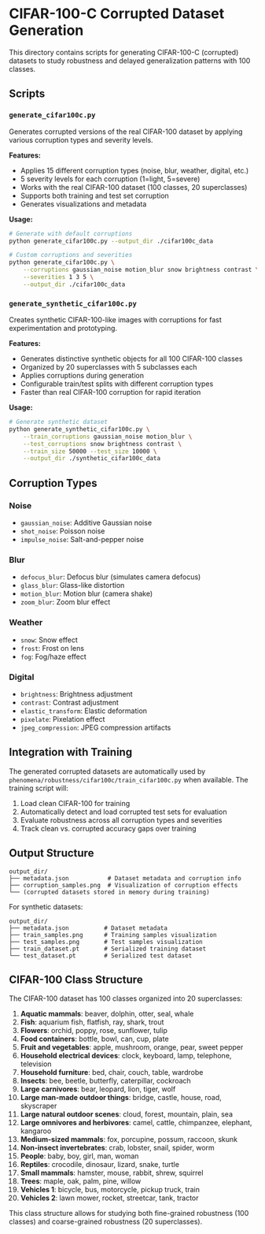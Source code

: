 # CIFAR-100-C Corrupted Dataset Generation

This directory contains scripts for generating CIFAR-100-C (corrupted) datasets to study robustness and delayed generalization patterns with 100 classes.

## Scripts

### `generate_cifar100c.py`
Generates corrupted versions of the real CIFAR-100 dataset by applying various corruption types and severity levels.

**Features:**
- Applies 15 different corruption types (noise, blur, weather, digital, etc.)
- 5 severity levels for each corruption (1=light, 5=severe)
- Works with the real CIFAR-100 dataset (100 classes, 20 superclasses)
- Supports both training and test set corruption
- Generates visualizations and metadata

**Usage:**
```bash
# Generate with default corruptions
python generate_cifar100c.py --output_dir ./cifar100c_data

# Custom corruptions and severities
python generate_cifar100c.py \
    --corruptions gaussian_noise motion_blur snow brightness contrast \
    --severities 1 3 5 \
    --output_dir ./cifar100c_data
```

### `generate_synthetic_cifar100c.py`
Creates synthetic CIFAR-100-like images with corruptions for fast experimentation and prototyping.

**Features:**
- Generates distinctive synthetic objects for all 100 CIFAR-100 classes
- Organized by 20 superclasses with 5 subclasses each
- Applies corruptions during generation
- Configurable train/test splits with different corruption types
- Faster than real CIFAR-100 corruption for rapid iteration

**Usage:**
```bash
# Generate synthetic dataset
python generate_synthetic_cifar100c.py \
    --train_corruptions gaussian_noise motion_blur \
    --test_corruptions snow brightness contrast \
    --train_size 50000 --test_size 10000 \
    --output_dir ./synthetic_cifar100c_data
```

## Corruption Types

### Noise
- `gaussian_noise`: Additive Gaussian noise
- `shot_noise`: Poisson noise
- `impulse_noise`: Salt-and-pepper noise

### Blur
- `defocus_blur`: Defocus blur (simulates camera defocus)
- `glass_blur`: Glass-like distortion
- `motion_blur`: Motion blur (camera shake)
- `zoom_blur`: Zoom blur effect

### Weather
- `snow`: Snow effect
- `frost`: Frost on lens
- `fog`: Fog/haze effect

### Digital
- `brightness`: Brightness adjustment
- `contrast`: Contrast adjustment
- `elastic_transform`: Elastic deformation
- `pixelate`: Pixelation effect
- `jpeg_compression`: JPEG compression artifacts

## Integration with Training

The generated corrupted datasets are automatically used by `phenomena/robustness/cifar100c/train_cifar100c.py` when available. The training script will:

1. Load clean CIFAR-100 for training
2. Automatically detect and load corrupted test sets for evaluation
3. Evaluate robustness across all corruption types and severities
4. Track clean vs. corrupted accuracy gaps over training

## Output Structure

```
output_dir/
├── metadata.json           # Dataset metadata and corruption info
├── corruption_samples.png  # Visualization of corruption effects
└── (corrupted datasets stored in memory during training)
```

For synthetic datasets:
```
output_dir/
├── metadata.json          # Dataset metadata
├── train_samples.png      # Training samples visualization
├── test_samples.png       # Test samples visualization
├── train_dataset.pt       # Serialized training dataset
└── test_dataset.pt        # Serialized test dataset
```

## CIFAR-100 Class Structure

The CIFAR-100 dataset has 100 classes organized into 20 superclasses:

1. **Aquatic mammals**: beaver, dolphin, otter, seal, whale
2. **Fish**: aquarium fish, flatfish, ray, shark, trout
3. **Flowers**: orchid, poppy, rose, sunflower, tulip
4. **Food containers**: bottle, bowl, can, cup, plate
5. **Fruit and vegetables**: apple, mushroom, orange, pear, sweet pepper
6. **Household electrical devices**: clock, keyboard, lamp, telephone, television
7. **Household furniture**: bed, chair, couch, table, wardrobe
8. **Insects**: bee, beetle, butterfly, caterpillar, cockroach
9. **Large carnivores**: bear, leopard, lion, tiger, wolf
10. **Large man-made outdoor things**: bridge, castle, house, road, skyscraper
11. **Large natural outdoor scenes**: cloud, forest, mountain, plain, sea
12. **Large omnivores and herbivores**: camel, cattle, chimpanzee, elephant, kangaroo
13. **Medium-sized mammals**: fox, porcupine, possum, raccoon, skunk
14. **Non-insect invertebrates**: crab, lobster, snail, spider, worm
15. **People**: baby, boy, girl, man, woman
16. **Reptiles**: crocodile, dinosaur, lizard, snake, turtle
17. **Small mammals**: hamster, mouse, rabbit, shrew, squirrel
18. **Trees**: maple, oak, palm, pine, willow
19. **Vehicles 1**: bicycle, bus, motorcycle, pickup truck, train
20. **Vehicles 2**: lawn mower, rocket, streetcar, tank, tractor

This class structure allows for studying both fine-grained robustness (100 classes) and coarse-grained robustness (20 superclasses).